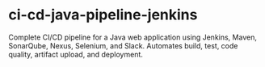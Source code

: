 # ci-cd-java-pipeline-jenkins
Complete CI/CD pipeline for a Java web application using Jenkins, Maven, SonarQube, Nexus, Selenium, and Slack. Automates build, test, code quality, artifact upload, and deployment.
